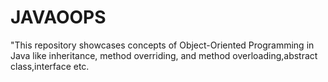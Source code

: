 # JAVAOOPS
"This repository showcases concepts of Object-Oriented Programming in Java like inheritance, method overriding, and method overloading,abstract class,interface etc.
